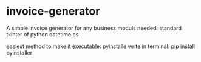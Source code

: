 # invoice-generator
A simple invoice generator for any business
moduls needed:
standard tkinter of python
datetime
os

easiest method to make it executable: pyinstalle
write in terminal: pip install pyinstaller
